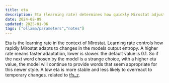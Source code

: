 ```yaml
---
title: eta
description: Eta (learning rate) determines how quickly Mirostat adjusts to changes in model output entropy. Higher rates (>0.1) allow faster adaptation and embrace new writing styles, while lower rates maintain more stable, consistent output by resisting temporary changes.
date: 2024-08-09
updated: 2025-01-06
tags: ["ollama/parameters","notes"]
---
```


Eta is the learning rate in the context of Mirostat.  Learning rate controls how rapidly Mirostat adapts to changes in the models output entropy. A higher rate means faster adaptation, lower is slower. the default value is 0.1. So if the next word chosen by the model is a strange choice, with a higher eta value, the model will continue to provide words that seem appropriate for this newer style. A low eta is more stable and less likely to overreact to temporary changes. related to [tfs_z](./tfs_z).
